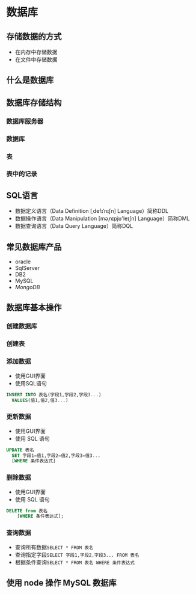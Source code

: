 # 数据库

## 存储数据的方式

- 在内存中存储数据
- 在文件中存储数据

## 什么是数据库

## 数据库存储结构

### 数据库服务器

### 数据库

### 表

### 表中的记录

## SQL语言

- 数据定义语言（Data Definition  [ˌdefɪˈnɪʃn]  Language）简称DDL
- 数据操作语言（Data Manipulation [məˌnɪpjʊ'leɪʃn] Language）简称DML 
- 数据查询语言（Data Query Language）简称DQL

## 常见数据库产品

- oracle
- SqlServer
- DB2
- MySQL
- _MongoDB_

## 数据库基本操作

### 创建数据库

### 创建表

### 添加数据

- 使用GUI界面
- 使用SQL语句

```sql
INSERT INTO 表名(字段1,字段2,字段3...)
  VALUES(值1,值2,值3...)
```

### 更新数据

- 使用GUI界面
- 使用 SQL 语句

```sql
UPDATE 表名
  SET 字段1=值1,字段2=值2,字段3=值3...
  [WHERE 条件表达式]
```

### 删除数据

- 使用GUI界面
- 使用 SQL 语句

```sql
DELETE from 表名
    [WHERE 条件表达式];
```

### 查询数据

- 查询所有数据`SELECT * FROM 表名`
- 查询指定字段`SELECT 字段1,字段2,字段3... FROM 表名`
- 根据条件查询`SELECT * FROM 表名 WHERE 条件表达式`

## 使用 node 操作 MySQL 数据库

